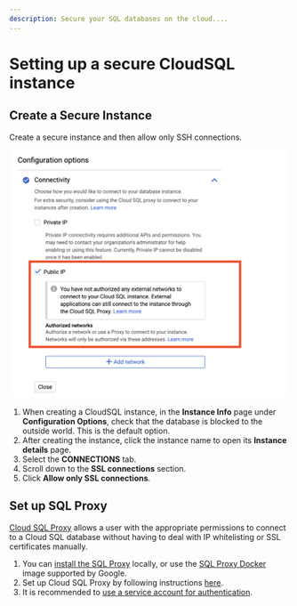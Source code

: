 ```yaml
---
description: Secure your SQL databases on the cloud....
---
```


# Setting up a secure CloudSQL instance

## Create a Secure Instance

Create a secure instance and then allow only SSH connections.

![The Public IP option should be checked, but there should not be any authorized networks.](../../.gitbook/assets/screen-shot-2020-02-10-at-11.33.04-am.png)

1. When creating a CloudSQL instance, in the **Instance Info** page under **Configuration Options**, check that the database is blocked to the outside world. This is the default option.
2. After creating the instance, click the instance name to open its **Instance details** page.
3. Select the **CONNECTIONS** tab.
4. Scroll down to the **SSL connections** section.
5. Click **Allow only SSL connections**.

## Set up SQL Proxy

[Cloud SQL Proxy](https://cloud.google.com/sql/docs/mysql/sql-proxy) allows a user with the appropriate permissions to connect to a Cloud SQL database without having to deal with IP whitelisting or SSL certificates manually.

1. You can [install the SQL Proxy](https://cloud.google.com/sql/docs/mysql/sql-proxy#install) locally, or use the [SQL Proxy Docker](https://github.com/GoogleCloudPlatform/cloudsql-proxy#container-images) image supported by Google.
2. Set up Cloud SQL Proxy by following instructions [here](https://cloud.google.com/sql/docs/mysql/sql-proxy#proxy\_startup\_options).
3. It is recommended to [use a service account for authentication](https://cloud.google.com/sql/docs/mysql/sql-proxy#using-a-service-account).
